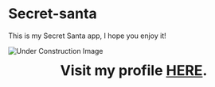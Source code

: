 # **Secret-santa**

This is my Secret Santa app, I hope you enjoy it!

![Under Construction Image](https://campnesher.org/wp-content/uploads/sites/7/2020/09/Under-Construction-Sign.png)

<h1 align="center" style="margin-top: 0px;">Visit my profile <a href="https://github.com/brunobarbagelata" target="_blank">HERE</a>.</h1>
